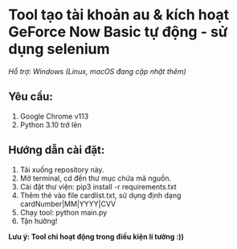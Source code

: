 # Tool tạo tài khoản au & kích hoạt GeForce Now Basic tự động - sử dụng selenium
*Hỗ trợ: Windows (Linux, macOS đang cập nhật thêm)*

## Yêu cầu:
1. Google Chrome v113
2. Python 3.10 trở lên

## Hướng dẫn cài đặt:
1. Tải xuống repository này.
2. Mở terminal, cd đến thư mục chứa mã nguồn.
3. Cài đặt thư viện: pip3 install -r requirements.txt
4. Thêm thẻ vào file cardlist.txt, sử dụng định dạng cardNumber|MM|YYYY|CVV
5. Chạy tool: python main.py
6. Tận hưởng!

**Lưu ý: Tool chỉ hoạt động trong điều kiện lí tưởng :))**
